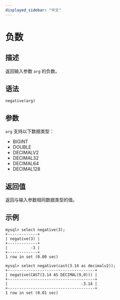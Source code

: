 ```yaml
---
displayed_sidebar: "中文"
---
```


# 负数

## 描述

返回输入参数 `arg` 的负数。

## 语法

```Plain
negative(arg)
```

## 参数

`arg` 支持以下数据类型：

- BIGINT
- DOUBLE
- DECIMALV2
- DECIMAL32
- DECIMAL64
- DECIMAL128

## 返回值

返回与输入参数相同数据类型的值。

## 示例

```Plain
mysql> select negative(3);
+-------------+
| negative(3) |
+-------------+
|          -3 |
+-------------+
1 row in set (0.00 sec)

mysql> select negative(cast(3.14 as decimalv2));
+--------------------------------------+
| negative(CAST(3.14 AS DECIMAL(9,0))) |
+--------------------------------------+
|                                -3.14 |
+--------------------------------------+
1 row in set (0.01 sec)
```